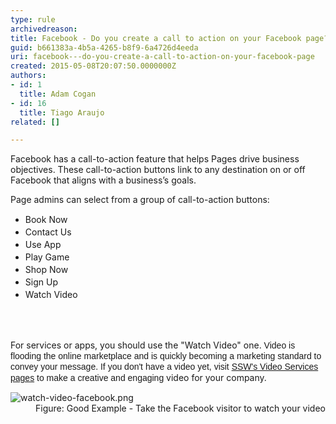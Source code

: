 ```yaml
---
type: rule
archivedreason: 
title: Facebook - Do you create a call to action on your Facebook page?
guid: b661383a-4b5a-4265-b8f9-6a4726d4eeda
uri: facebook---do-you-create-a-call-to-action-on-your-facebook-page
created: 2015-05-08T20:07:50.0000000Z
authors:
- id: 1
  title: Adam Cogan
- id: 16
  title: Tiago Araujo
related: []

---
```



<p class="ssw15-rteElement-P">Facebook&#160;has&#160;a&#160;call-to-action feature that helps&#160;Pages drive business objectives. These call-to-action buttons link to any destination on or off Facebook that aligns with a business’s goals.</p><p class="ssw15-rteElement-P">Page admins can select from a group of call-to-action buttons&#58;</p><p><ul class="ssw15-rteElement-P"><li><span style="line-height&#58;20px;">B</span><span style="line-height&#58;20px;">ook Now</span><br></li><li><span style="line-height&#58;20px;">Contact Us</span><br></li><li><span style="line-height&#58;20px;">Use App</span><br></li><li><span style="line-height&#58;20px;">Play Game</span><br></li><li><span style="line-height&#58;20px;">Shop Now</span><br></li><li><span style="line-height&#58;20px;">Sign Up</span><br></li><li><span style="line-height&#58;20px;">Watch Video</span><br></li></ul></p>
<br><excerpt class='endintro'></excerpt><br>
<p>​​For services or apps,&#160;you should use the &quot;Watch Video&quot; one.&#160;<span style="font-family&#58;arial, helvetica, sans-serif;line-height&#58;17px;">Video is flooding the online marketplace and is quickly becoming a marketing standard to convey your message.​&#160;​If you don't have a video yet, visit 
      <a href="http&#58;//www.ssw.com.au/ssw/Consulting/Video-Production/" target="_blank">SSW's Video Services pages</a> to make a creative and engaging&#160;</span>​video for your company.</p><dl class="goodImage"><dt><img src="/PublishingImages/watch-video-facebook.png" alt="watch-video-facebook.png" /></dt><dd>Figure&#58; Good Example - Take the Facebook visitor to watch your video</dd>​ 
</dl>


